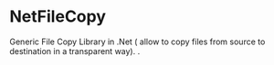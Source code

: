 # NetFileCopy
Generic File Copy Library in .Net ( allow to copy files from source to destination in a transparent way). 
.